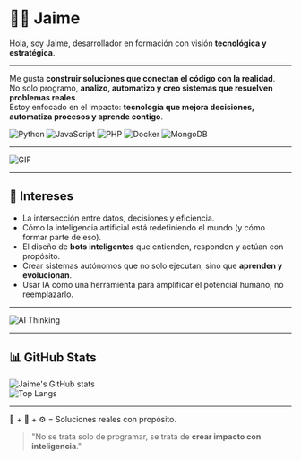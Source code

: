 # 👨‍💻 Jaime

Hola, soy Jaime, desarrollador en formación con visión **tecnológica y estratégica**.

---

Me gusta **construir soluciones que conectan el código con la realidad**.  
No solo programo, **analizo, automatizo y creo sistemas que resuelven problemas reales**.  
Estoy enfocado en el impacto: **tecnología que mejora decisiones, automatiza procesos y aprende contigo**.

![Python](https://img.shields.io/badge/Python-3776AB?style=flat-square&logo=python&logoColor=white)
![JavaScript](https://img.shields.io/badge/JavaScript-F7DF1E?style=flat-square&logo=javascript&logoColor=black)
![PHP](https://img.shields.io/badge/PHP-777BB4?style=flat-square&logo=php&logoColor=white)
![Docker](https://img.shields.io/badge/Docker-2496ED?style=flat-square&logo=docker&logoColor=white)
![MongoDB](https://img.shields.io/badge/MongoDB-47A248?style=flat-square&logo=mongodb&logoColor=white)

---

![GIF](https://media.giphy.com/media/qgQUggAC3Pfv687qPC/giphy.gif)

---

## 🧠 Intereses

- La intersección entre datos, decisiones y eficiencia.  
- Cómo la inteligencia artificial está redefiniendo el mundo (y cómo formar parte de eso).  
- El diseño de **bots inteligentes** que entienden, responden y actúan con propósito.  
- Crear sistemas autónomos que no solo ejecutan, sino que **aprenden y evolucionan**.  
- Usar IA como una herramienta para amplificar el potencial humano, no reemplazarlo.

---

![AI Thinking](https://media.giphy.com/media/h408T6Y5GfmXBKW62l/giphy.gif)

---

## 📊 GitHub Stats

![Jaime's GitHub stats](https://github-readme-stats.vercel.app/api?username=Jaime-D-Z&show_icons=true&theme=radical)  
![Top Langs](https://github-readme-stats.vercel.app/api/top-langs/?username=Jaime-D-Z&layout=compact&theme=tokyonight)  

---

🧠 + 🤖 + ⚙️ = Soluciones reales con propósito.  
> "No se trata solo de programar, se trata de **crear impacto con inteligencia**."

<!--
  Si estás leyendo esto, probablemente te importa el detalle.
  Eso ya dice mucho de ti. 🤝
-->

